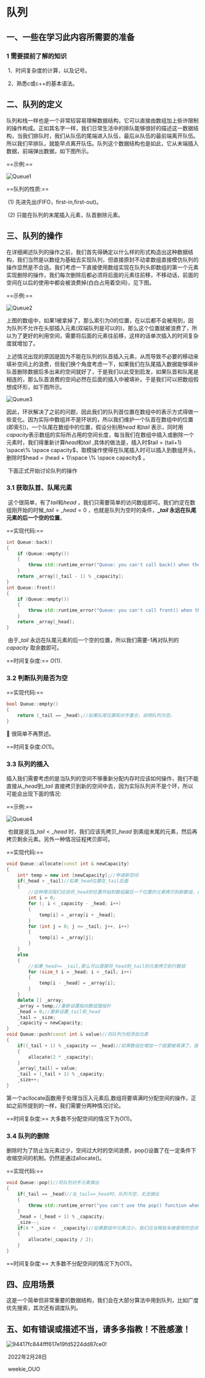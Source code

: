 # 队列

## 一、一些在学习此内容所需要的准备

### 1 需要提前了解的知识

​	1、时间复杂度的计算，以及记号。

​	2、熟悉c或c++的基本语法。

## 二、队列的定义

​		队列和栈一样也是一个非常较容易理解数据结构，它可以直接由数组加上些许限制的操作构成。正如其名字一样，我们日常生活中的排队能够很好的描述这一数据结构，当我们排队时，我们从队伍的尾端进入队伍，最后从队伍的最前端离开队伍。所以我们早排队，就能早点离开队伍。队列这个数据结构也是如此，它从末端插入数据，前端弹出数据，如下图所示。

==示例:==

![Queue1](https://tva1.sinaimg.cn/large/e6c9d24egy1gzq0odq7adj209k02k745.jpg)

==队列的性质:==

​		(1) 先进先出(FIFO，first-in,first-out)。

​		(2) 只能在队列的末尾插入元素，队首删除元素。

## 三、队列的操作

​		在详细阐述队列的操作之前，我们首先得确定以什么样的形式构造出这种数据结构，我们当然是以数组为基础去实现队列，但直接原封不动拿数组直接模仿队列的操作显然是不合适。我们考虑一下直接使用数组实现在队列头即数组的第一个元素实现删除的操作，我们每次删除后都必须将后面的元素往前移，不移动话，前面的空间在以后的使用中都会被浪费掉(白白占用着空间)，见下图。

==示例:==

![Queue2](https://tva1.sinaimg.cn/large/e6c9d24egy1gzq146musyj207003ldfo.jpg)

​		上图的数组中，如果1被拿掉了，那么索引为0的位置，在以后都不会被用到，因为队列不允许在头部插入元素(双端队列是可以的)，那么这个位置就被浪费了，所以为了更好的利用空间，需要将后面的元素往前移，这样的话单次插入的时间复杂度就增加了。

​		上述情况出现的原因是因为不能在队列的队首插入元素，从而导致不必要的移动来填补空间上的浪费，但我们换个角度考虑一下，如果我们在队尾插入数据能够填补队首删除数据后多出来的空间就好了，于是我们以此受到启发，如果队首和队尾是相连的，那么队首浪费的空间必然在后面的插入中被填补。于是我们可以把数组假想成环形，如下图所示。

![Queue3](https://tva1.sinaimg.cn/large/e6c9d24egy1gzq1ssofssj205007u0sp.jpg)

​		因此，环状解决了之前的问题，因此我们的队列首位置在数组中的表示方式得做一些变化。因为实际中数组并不是环状的，所以我们维护一个队首在数组中的位置(即索引)，一个队尾在数组中的位置，假设分别用$head$ 和$tail$ 表示，同时用$capacity$表示数组的实际所占用的空间长度，每当我们在数组中插入或删除一个元素时，我们得重新计算$head$和$tail$ ,具体的做法是，插入时$tail = (tail+1) \space\% \space capacity$，取模操作使得在队尾插入时可以插入到数组开头，删除时$head = (head + 1)\space \% \space capacity$ 。

​		下面正式开始讨论队列的操作

### 3.1 获取队首、队尾元素

​		这个很简单，有了$tail$和$head$ ，我们只需要简单的访问数组即可。我们约定在数组刚开始的时候$\_tail = \_head = 0$ ，也就是队列为空时的条件，**$\_tail$ 永远在队尾元素的后一个空的位置**。

==实现代码:==

```c++
int Queue::back()
{
    if (Queue::empty())
    {
        throw std::runtime_error("Queue: you can't call back() when the queue is empty");
    }
    return _array[(_tail - 1) % _capacity];
}
int Queue::front()
{
    if (Queue::empty())
    {
        throw std::runtime_error("Queue: you can't call front() when the queue is empty");
    }
    return _array[_head];
}
```

​		由于$\_tail$ 永远在队尾元素的后一个空的位置，所以我们需要-1再对队列的$capacity$ 取余数即可。

==时间复杂度:== $O(1)$.

### 3.2 判断队列是否为空

==实现代码:==

```c++
bool Queue::empty()
{
    return (_tail == _head);//如果队尾位置和对手重合，说明队列为空。
}
```

		很简单不再赘述。

==时间复杂度:$O(1)$。

### 3.3 队列的插入

​		插入我们需要考虑的是当队列的空间不够重新分配内存时应该如何操作，我们不能直接从$\_head$到$\_tail$ 直接拷贝到新的空间中去，因为实际队列并不是个环，所以可能会出现下面的情况:

==示例:==

![Queue4](https://tva1.sinaimg.cn/large/e6c9d24egy1gztin57vekj206402x0sj.jpg)

​		也就是说当$\_tail < \_head$ 时，我们应该先拷贝$\_head$ 到素组末尾的元素，然后再拷贝剩余元素。另外一种情况征程拷贝即可。

==实现代码:==

```c++
void Queue::allocate(const int & newCapacity)
{
    int* temp = new int [newCapacity];//申请新空间
    if(_head > _tail)//如果_head位置在_tail后面
    {
        //这种情况我们应该将_head的位置开始到数组最后一个位置的元素拷贝到新数组，然后再从原数组索引0开始拷贝到_tail
        int i = 0;
        for (; i < _capacity - _head; i++)
        {
            temp[i] = _array[i + _head];
        }
        for (int j = 0; j <= _tail; j++, i++)
        {
            temp[i] = _array[j];
        }
    }
    else
    {
        //如果_head<= _tail,那么可以直接将_head到_tail的元素拷贝到行数组
        for (size_t i = _head; i < _tail; i++)
        {
            temp[i - _head] = _array[i];
        }
    }
  	delete [] _array;
    _array = temp;//重新设置指向数组饿指针
    _head = 0;//重新设置_tail和_head
    _tail = _size;
    _capacity = newCapacity;
}
void Queue::push(const int & value)//向队列为短添加元素
{
    if((_tail + 1) % _capacity == _head)//如果数组在增加一个就要被填满了。我们需要对数组扩容
    {
        allocate(2 * _capacity);
    }
    _array[_tail] = value;
    _tail = (_tail + 1) % _capacity;
    _size++;
}
```

​		第一个acllocate函数用于处理当压入元素后,数组将要填满时分配空间的操作，正如之前所提到的一样，我们需要分两种情况讨论。

==时间复杂度:== 大多数不分配空间的情况下为$O(1)$。

### 3.4 队列的删除

​		删除时为了防止当元素过少，空间过大时的空间浪费，pop()设置了在一定条件下收缩空间的机制。仍然是通过allocate()。

==实现代码:==

```c++
void Queue::pop()//将队列对手元素弹出
{
    if(_tail == _head)//当_tail==_head时，队列为空，无法弹出
    {
        throw std::runtime_error("you can't use the pop() function when the queue is empty!");
    }
    _head = (_head + 1) % _capacity;
    _size--;
    if(4 * _size <  _capacity)//如果数组中元素过小，我们应当释放未被使用的空间
    {
        allocate(_capacity / 2);
    }
}
```

==时间复杂度:== 大多数不分配空间的情况下为$O(1)$。

## 四、应用场景

​		这是一个简单但非常重要的数据结构，我们会在大部分算法中用到队列，比如广度优先搜索，其次还有调度队列。

## 五、如有错误或描述不当，请多多指教！不胜感激！

![94417fc844fff617e19fd5224dd87ce0](https://tva1.sinaimg.cn/large/e6c9d24egy1gztj8hmhhjj20u00irjsr.jpg)!

​																																																	 2022年2月28日

​                                                                                                   	                                                                     weekie_OUO
